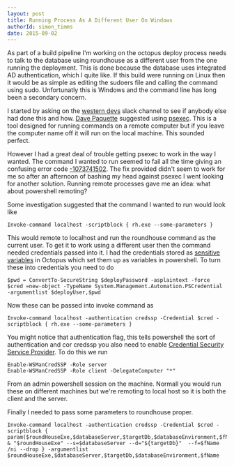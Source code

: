 ```yaml
---
layout: post
title: Running Process As A Different User On Windows
authorId: simon_timms
date: 2015-09-02
---
```

As part of a build pipeline I'm working on the octopus deploy process needs to talk to the database using roundhouse as a different user from the one running the deployment. This is done because the database uses integrated AD authentication, which I quite like. If this build were running on Linux then it would be as simple as editing the sudoers file and calling the command using sudo. Unfortunatly this is Windows and the command line has long been a secondary concern. 

I started by asking on the [western devs](http://westerndevs.com) slack channel to see if anybody else had done this and how. [Dave Paquette](http://www.westerndevs.com/bios/dave_paquette/) suggested using [psexec](https://technet.microsoft.com/en-us/sysinternals/bb897553.aspx). This is a tool designed for running commands on a remote computer but if you leave the computer name off it will run on the local machine. This sounded perfect. 

However I had a great deal of trouble getting psexec to work in the way I wanted. The command I wanted to run seemed to fail all the time giving an confusing error code [-1073741502](https://social.technet.microsoft.com/forums/en-US/db8ce5e5-988c-4f1c-93f4-5ff1f2fa29e8/psexec-on-remote-server-giving-program-exit-code1073741502). The fix provided didn't seem to work for me so after an afternoon of bashing my head against psexec I went looking for another solution. Running remote processes gave me an idea: what about powershell remoting?

Some investigation suggested that the command I wanted to run would look like

	Invoke-command localhost -scriptblock { rh.exe --some-parameters }

This would remote to localhost and run the roundhouse command as the current user. To get it to work using a different user then the command needed credentials passed into it. I had the credentials stored as [sensitive variables](http://docs.octopusdeploy.com/display/OD/Sensitive+variables) in Octopus which set them up as variables in powershell. To turn these into credentials you need to do
    
	$pwd = ConvertTo-SecureString $deployPassword -asplaintext -force
    $cred =new-object -TypeName System.Management.Automation.PSCredential -argumentlist $deployUser,$pwd

Now these can be passed into invoke command as 

    Invoke-command localhost -authentication credssp -Credential $cred -scriptblock { rh.exe --some-parameters }

You might notice that authentication flag, this tells powershell the sort of authentication and cor credssp you also need to enable [Credential Security Service Provider](http://blogs.technet.com/b/heyscriptingguy/archive/2012/11/14/enable-powershell-quot-second-hop-quot-functionality-with-credssp.aspx). To do this we run

    Enable-WSManCredSSP -Role server
    Enable-WSManCredSSP -Role client -DelegateComputer "*"
From an admin powershell session on the machine. Normall you would run these on different machines but we're remoting to local host so it is both the client and the server. 

Finally I needed to pass some parameters to roundhouse proper. 

    Invoke-command localhost -authentication credssp -Credential $cred -scriptblock { param($roundHouseExe,$databaseServer,$targetDb,$databaseEnvironment,$fName) & "$roundHouseExe" --s=$databaseServer --d="${targetDb}"  --f=$fName /ni --drop } -argumentlist $roundHouseExe,$databaseServer,$targetDb,$databaseEnvironment,$fName
